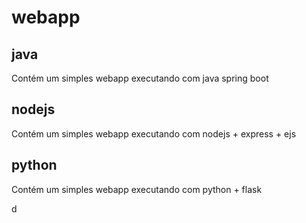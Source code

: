 # webapp

## java

Contém um simples webapp executando com java spring boot

## nodejs

Contém um simples webapp executando com nodejs + express + ejs

## python

Contém um simples webapp executando com python + flask

d
